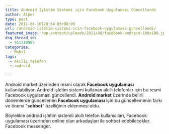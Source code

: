 ```yaml
---
title: Android İşletim Sistemi için Facebook Uygulaması Güncellendi
author: Alper
type: post
date: 2011-08-16T20:54:03+00:00
url: /android-isletim-sistemi-icin-facebook-uygulamasi-guncellendi/
featured_image: /wp-content/uploads/2011/08/facebook-android-100x100.jpg
dsq_thread_id:
  - 951310905
categories:
  - Mobil
tags:
  - akıllı telefon
  - android

---
```

Android market üzerinden resmi olarak **Facebook uygulaması** kullanılabiliyor. Android işletim sistemi kullanan akıllı telefonlar için bu resmi Facebook uygulaması güncellendi. **Android market** üzerinde belirli dönemlerde güncellenen **Facebook uygulaması** için bu güncellemenin farkı ve önemi &#8220;**sohbet**&#8221; özelliğinin eklenmesi oldu.

Böylelikle android işletim sistemli akıllı telefon kullanıcıları, Facebook uygulaması üzerinden online olan arkadaşları ile sohbet edebilecekler. Facebook messenger.